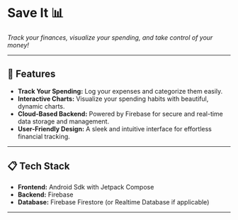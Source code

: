 # Save It 📊

*Track your finances, visualize your spending, and take control of your money!*

---

## 🚀 Features

- **Track Your Spending:** Log your expenses and categorize them easily.
- **Interactive Charts:** Visualize your spending habits with beautiful, dynamic charts.
- **Cloud-Based Backend:** Powered by Firebase for secure and real-time data storage and management.
- **User-Friendly Design:** A sleek and intuitive interface for effortless financial tracking.

---

## 📋 Tech Stack

- **Frontend:** Android Sdk with Jetpack Compose
- **Backend:** Firebase
- **Database:** Firebase Firestore (or Realtime Database if applicable)

---